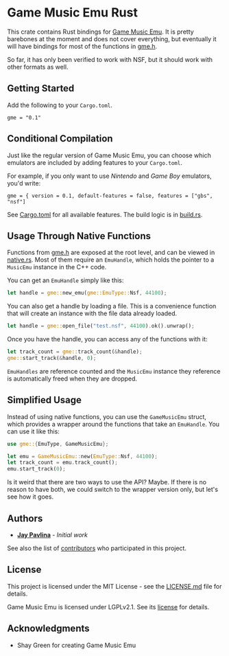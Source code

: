 # Game Music Emu Rust

This crate contains Rust bindings for [Game Music Emu](https://bitbucket.org/mpyne/game-music-emu/wiki/Home). It is pretty barebones at the moment and does not cover everything, but eventually it will have bindings for most of the functions in [gme.h](./src/gme/gme.h). 

So far, it has only been verified to work with NSF, but it should work with other formats as well.

## Getting Started

Add the following to your `Cargo.toml`.

```
gme = "0.1"
```

## Conditional Compilation

Just like the regular version of Game Music Emu, you can choose which emulators are included by adding features to your `Cargo.toml`.

For example, if you only want to use *Nintendo* and *Game Boy* emulators, you'd write:

```
gme = { version = 0.1, default-features = false, features = ["gbs", "nsf"]
```
See [Cargo.toml](Cargo.toml) for all available features. The build logic is in [build.rs](build.rs).

## Usage Through Native Functions

Functions from [gme.h](./src/gme/gme.h) are exposed at the root level, and can be viewed in [native.rs](src/native.rs). Most of them require an `EmuHandle`, which holds the pointer to a `MusicEmu` instance in the C++ code.

You can get an `EmuHandle` simply like this:
```rust
let handle = gme::new_emu(gme::EmuType::Nsf, 44100);
```
You can also get a handle by loading a file. This is a convenience function that will create an instance with the file data already loaded.

```rust
let handle = gme::open_file("test.nsf", 44100).ok().unwrap();

```

Once you have the handle, you can access any of the functions with it:
```rust
let track_count = gme::track_count(&handle);
gme::start_track(&handle, 0);
```

`EmuHandles` are reference counted and the `MusicEmu` instance they reference is automatically freed when they are dropped.
## Simplified Usage

Instead of using native functions, you can use the `GameMusicEmu` struct, which provides a wrapper around the functions that take an `EmuHandle`. You can use it like this:
```rust
use gme::{EmuType, GameMusicEmu};

let emu = GameMusicEmu::new(EmuType::Nsf, 44100);
let track_count = emu.track_count();
emu.start_track(0);
```

Is it weird that there are two ways to use the API? Maybe. If there is no reason to have both, we could switch to the wrapper version only, but let's see how it goes.

## Authors

* **[Jay Pavlina](https://github.com/JayPavlina)** - *Initial work*

See also the list of [contributors](https://github.com/your/project/contributors) who participated in this project.

## License

This project is licensed under the MIT License - see the [LICENSE.md](LICENSE.md) file for details. 

Game Music Emu is licensed under LGPLv2.1. See its [license](src/gme/license.txt) for details.

## Acknowledgments

* Shay Green for creating Game Music Emu